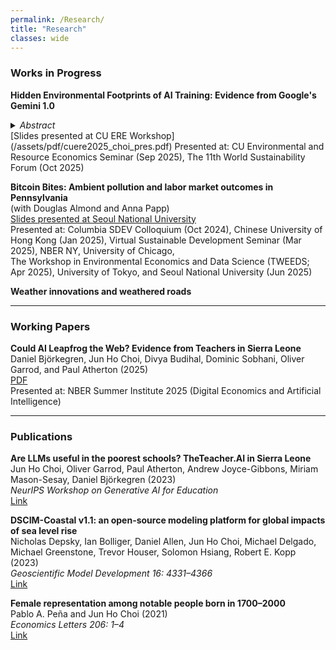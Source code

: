 ```yaml
---
permalink: /Research/
title: "Research"
classes: wide
---
```



### Works in Progress

**Hidden Environmental Footprints of AI Training: Evidence from Google's Gemini 1.0**  
<details>
  <summary><em>Abstract</em></summary>
  <p style="font-size:13px;">	
      Abstract to be added here (testing)
  </p>
</details>
[Slides presented at CU ERE Workshop](/assets/pdf/cuere2025_choi_pres.pdf)  
Presented at: CU Environmental and Resource Economics Seminar (Sep 2025), The 11th World Sustainability Forum (Oct 2025)


**Bitcoin Bites: Ambient pollution and labor market outcomes in Pennsylvania**  
(with Douglas Almond and Anna Papp)  
[Slides presented at Seoul National University](/assets/pdf/snu2025_btcbites.pdf)  
Presented at: Columbia SDEV Colloquium (Oct 2024), Chinese University of Hong Kong (Jan 2025), Virtual Sustainable Development Seminar (Mar 2025), NBER NY, University of Chicago,  
The Workshop in Environmental Economics and Data Science (TWEEDS; Apr 2025), University of Tokyo, and Seoul National University (Jun 2025)


**Weather innovations and weathered roads**

---

### Working Papers

**Could AI Leapfrog the Web? Evidence from Teachers in Sierra Leone**  
Daniel Björkegren, Jun Ho Choi, Divya Budihal, Dominic Sobhani, Oliver Garrod, and Paul Atherton (2025)  
[PDF](/assets/pdf/choi_ai_leapfrog.pdf)  
Presented at: NBER Summer Institute 2025 (Digital Economics and Artificial Intelligence)  

---

### Publications

**Are LLMs useful in the poorest schools? TheTeacher.AI in Sierra Leone**  
Jun Ho Choi, Oliver Garrod, Paul Atherton, Andrew Joyce-Gibbons, Miriam Mason-Sesay, Daniel Björkegren (2023)  
*NeurIPS Workshop on Generative AI for Education*  
[Link](https://gaied.org/neurips2023/files/34/34_paper.pdf)  

**DSCIM-Coastal v1.1: an open-source modeling platform for global impacts of sea level rise**  
Nicholas Depsky, Ian Bolliger, Daniel Allen, Jun Ho Choi, Michael Delgado, Michael Greenstone, Trevor Houser, Solomon Hsiang, Robert E. Kopp (2023)  
*Geoscientific Model Development 16: 4331–4366*  
[Link](https://doi.org/10.5194/gmd-16-4331-2023)  

**Female representation among notable people born in 1700–2000**  
Pablo A. Peña and Jun Ho Choi (2021)  
*Economics Letters 206: 1–4*  
[Link](https://doi.org/10.1016/j.econlet.2021.109968)  


